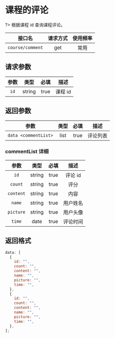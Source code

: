 <!-- course_comment.md -->

# 课程的评论

?> 根据课程 id 查询课程评论。

|      接口名      | 请求方式 | 使用频率 |
| :--------------: | :------: | :------: |
| `course/comment` |   get    |   常用   |

## 请求参数

| 参数 |  类型  | 必填 |  描述   |
| :--: | :----: | :--: | :-----: |
| `id` | string | true | 课程 id |

## 返回参数

|         参数         | 类型 | 必填 |   描述   |
| :------------------: | :--: | :--: | :------: |
| `data <commentList>` | list | true | 评论列表 |

### commentList 详细

|   参数    |  类型  | 必填 |   描述   |
| :-------: | :----: | :--: | :------: |
|   `id`    | string | true | 评论 id  |
|  `count`  | string | true |   评分   |
| `content` | string | true |   内容   |
|  `name`   | string | true | 用户姓名 |
| `picture` | string | true | 用户头像 |
|  `time`   |  date  | true | 评论时间 |

## 返回格式

```js
data: [
  {
    id: "",
    count: "",
    content: "",
    name: "",
    picture: "",
    time: "",
  },
  {
    id: "",
    count: "",
    content: "",
    name: "",
    picture: "",
    time: "",
  },
];
```
